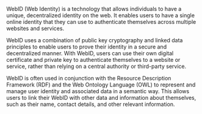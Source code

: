 WebID (Web Identity) is a technology that allows individuals to have a unique, decentralized identity on the web. It enables users to have a single online identity that they can use to authenticate themselves across multiple websites and services.

WebID uses a combination of public key cryptography and linked data principles to enable users to prove their identity in a secure and decentralized manner. With WebID, users can use their own digital certificate and private key to authenticate themselves to a website or service, rather than relying on a central authority or third-party service.

WebID is often used in conjunction with the Resource Description Framework (RDF) and the Web Ontology Language (OWL) to represent and manage user identity and associated data in a semantic way. This allows users to link their WebID with other data and information about themselves, such as their name, contact details, and other relevant information.